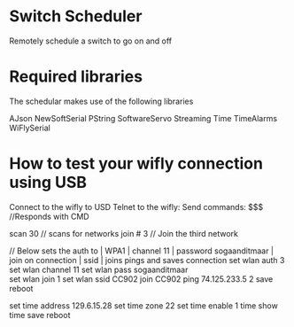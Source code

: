 Switch Scheduler
===============

Remotely schedule a switch to go on and off

Required libraries
===============

The schedular makes use of the following libraries

AJson
NewSoftSerial
PString
SoftwareServo
Streaming
Time
TimeAlarms
WiFlySerial




How to test your wifly connection using USB
====================
Connect to the wifly to USD
Telnet to the wifly:
Send commands:
$$$  //Responds with CMD

scan 30 // scans for networks
join # 3        // Join the third network

// Below sets the auth to | WPA1 | channel 11 | password sogaanditmaar | join on connection | ssid | joins pings and saves connection
set wlan auth 3
set wlan channel 11 
set wlan pass sogaanditmaar     
set wlan join 1
set wlan ssid CC902
join CC902
ping 74.125.233.5 2
save
reboot

set time address 129.6.15.28 
set time zone 22
set time enable 1 
time
show time
save
reboot
